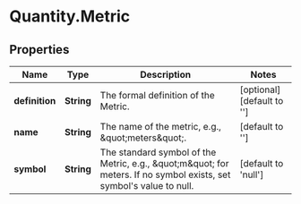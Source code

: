 # Quantity.Metric

## Properties
Name | Type | Description | Notes
------------ | ------------- | ------------- | -------------
**definition** | **String** | The formal definition of the Metric. | [optional] [default to &#39;&#39;]
**name** | **String** | The name of the metric, e.g., \&quot;meters\&quot;. | [default to &#39;&#39;]
**symbol** | **String** | The standard symbol of the Metric, e.g., \&quot;m\&quot; for meters. If no symbol exists, set symbol&#39;s value to null. | [default to &#39;null&#39;]


